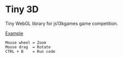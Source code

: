 # Tiny 3D

Tiny WebGL library for js13kgames game competition.

[Example](https://tricsi.github.io/tiny3d/example/index.html)

    Mouse wheel = Zoom
    Mouse drag  = Rotate
    CTRL + B    = Run code